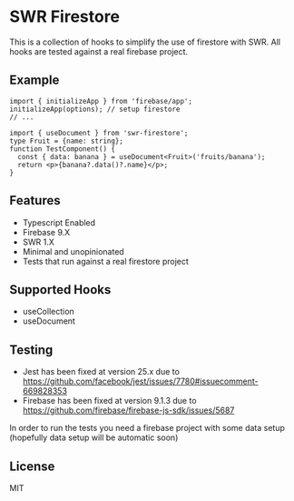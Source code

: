 # SWR Firestore

This is a collection of hooks to simplify the use of firestore with SWR. All hooks are tested against a real firebase project.

## Example

```
import { initializeApp } from 'firebase/app';
initializeApp(options); // setup firestore
// ...

import { useDocument } from 'swr-firestore';
type Fruit = {name: string};
function TestComponent() {
  const { data: banana } = useDocument<Fruit>('fruits/banana');
  return <p>{banana?.data()?.name}</p>;
}
```

## Features

- Typescript Enabled
- Firebase 9.X
- SWR 1.X
- Minimal and unopinionated
- Tests that run against a real firestore project

## Supported Hooks

- useCollection
- useDocument

## Testing

- Jest has been fixed at version 25.x due to https://github.com/facebook/jest/issues/7780#issuecomment-669828353
- Firebase has been fixed at version 9.1.3 due to https://github.com/firebase/firebase-js-sdk/issues/5687

In order to run the tests you need a firebase project with some data setup (hopefully data setup will be automatic soon)

## License

MIT
